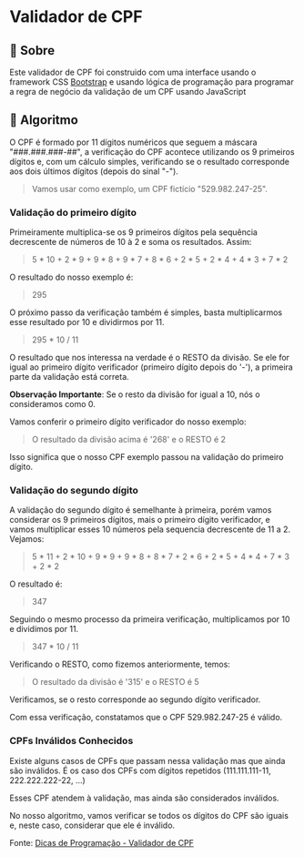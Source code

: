 # Validador de CPF

## 🧐 Sobre

Este validador de CPF foi construido com uma interface usando o framework CSS [Bootstrap](https://getbootstrap.com/) e usando lógica de programação para programar a regra de negócio da validação de um CPF usando JavaScript

## 🤖 Algoritmo
O CPF é formado por 11 dígitos numéricos que seguem a máscara "###.###.###-##", a verificação do CPF acontece utilizando os 9 primeiros dígitos e, com um cálculo simples, verificando se o resultado corresponde aos dois últimos dígitos (depois do sinal "-").

>Vamos usar como exemplo, um CPF fictício "529.982.247-25".

### Validação do primeiro dígito
Primeiramente multiplica-se os 9 primeiros dígitos pela sequência decrescente de números de 10 à 2 e soma os resultados. Assim:
>5 * 10 + 2 * 9 + 9 * 8 + 9 * 7 + 8 * 6 + 2 * 5 + 2 * 4 + 4 * 3 + 7 * 2

O resultado do nosso exemplo é:

>295

O próximo passo da verificação também é simples, basta multiplicarmos esse resultado por 10 e dividirmos por 11.

> 295 * 10 / 11

O resultado que nos interessa na verdade é o RESTO da divisão. Se ele for igual ao primeiro dígito verificador (primeiro dígito depois do '-'), a primeira parte da validação está correta.

**Observação Importante**: Se o resto da divisão for igual a 10, nós o consideramos como 0.

Vamos conferir o primeiro dígito verificador do nosso exemplo:

> O resultado da divisão acima é '268' e o RESTO é 2

Isso significa que o nosso CPF exemplo passou na validação do primeiro dígito.

### Validação do segundo dígito
A validação do segundo dígito é semelhante à primeira, porém vamos considerar os 9 primeiros dígitos, mais o primeiro dígito verificador, e vamos multiplicar esses 10 números pela sequencia decrescente de 11 a 2. Vejamos:

> 5 * 11 + 2 * 10 + 9 * 9 + 9 * 8 + 8 * 7 + 2 * 6 + 2 * 5 + 4 * 4 + 7 * 3 + 2 * 2

O resultado é:

>347

Seguindo o mesmo processo da primeira verificação, multiplicamos por 10 e dividimos por 11.

>347 * 10 / 11

Verificando o RESTO, como fizemos anteriormente, temos:

> O resultado da divisão é '315' e o RESTO é 5

Verificamos, se o resto corresponde ao segundo dígito verificador.

Com essa verificação, constatamos que o CPF 529.982.247-25 é válido.

### CPFs Inválidos Conhecidos

Existe alguns casos de CPFs que passam nessa validação mas que ainda são inválidos. É os caso dos CPFs com dígitos repetidos (111.111.111-11, 222.222.222-22, ...)

Esses CPF atendem à validação, mas ainda são considerados inválidos.

No nosso algoritmo, vamos verificar se todos os dígitos do CPF são iguais e, neste caso, considerar que ele é inválido.

Fonte: [Dicas de Programação - Validador de CPF](https://dicasdeprogramacao.com.br/algoritmo-para-validar-cpf/)
